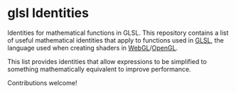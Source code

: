 # glsl Identities

Identities for mathematical functions in GLSL. This repository contains a list of useful mathematical identities that apply to functions used in [GLSL](https://en.wikipedia.org/wiki/OpenGL_Shading_Language), the language used when creating shaders in [WebGL](https://en.wikipedia.org/wiki/WebGL)/[OpenGL](https://en.wikipedia.org/wiki/OpenGL). 

This list provides identities that allow expressions to be simplified to something mathematically equivalent to improve performance.

Contributions welcome!

